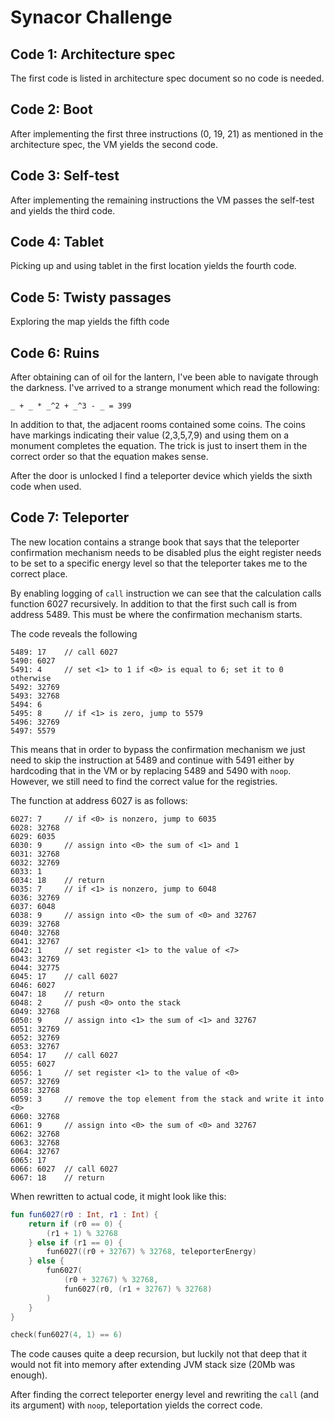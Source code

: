 # Synacor Challenge

## Code 1: Architecture spec
The first code is listed in architecture spec document so no code is needed.

## Code 2: Boot
After implementing the first three instructions (0, 19, 21) as mentioned in the architecture spec, the VM yields the
second code.

## Code 3: Self-test
After implementing the remaining instructions the VM passes the self-test and yields the third code.

## Code 4: Tablet
Picking up and using tablet in the first location yields the fourth code.

## Code 5: Twisty passages
Exploring the map yields the fifth code

## Code 6: Ruins
After obtaining can of oil for the lantern, I've been able to navigate through the darkness. I've arrived to a strange
monument which read the following:

```
_ + _ * _^2 + _^3 - _ = 399
```

In addition to that, the adjacent rooms contained some coins. The coins have markings indicating their value (2,3,5,7,9)
and using them on a monument completes the equation. The trick is just to insert them in the correct order so that the
equation makes sense.

After the door is unlocked I find a teleporter device which yields the sixth code when used.

## Code 7: Teleporter
The new location contains a strange book that says that the teleporter confirmation mechanism needs to be disabled plus
the eight register needs to be set to a specific energy level so that the teleporter takes me to the correct place.

By enabling logging of `call` instruction we can see that the calculation calls function 6027 recursively. In addition
to that the first such call is from address 5489. This must be where the confirmation mechanism starts.

The code reveals the following

```
5489: 17    // call 6027
5490: 6027
5491: 4     // set <1> to 1 if <0> is equal to 6; set it to 0 otherwise
5492: 32769
5493: 32768
5494: 6
5495: 8     // if <1> is zero, jump to 5579
5496: 32769
5497: 5579
```

This means that in order to bypass the confirmation mechanism we just need to skip the instruction at 5489 and continue
with 5491 either by hardcoding that in the VM or by replacing 5489 and 5490 with `noop`. However, we still need to find
the correct value for the registries.

The function at address 6027 is as follows:

```
6027: 7     // if <0> is nonzero, jump to 6035
6028: 32768
6029: 6035
6030: 9     // assign into <0> the sum of <1> and 1
6031: 32768
6032: 32769
6033: 1
6034: 18    // return
6035: 7     // if <1> is nonzero, jump to 6048
6036: 32769
6037: 6048
6038: 9     // assign into <0> the sum of <0> and 32767
6039: 32768
6040: 32768
6041: 32767
6042: 1     // set register <1> to the value of <7>
6043: 32769
6044: 32775
6045: 17    // call 6027
6046: 6027
6047: 18    // return
6048: 2     // push <0> onto the stack
6049: 32768
6050: 9     // assign into <1> the sum of <1> and 32767
6051: 32769
6052: 32769
6053: 32767
6054: 17    // call 6027
6055: 6027
6056: 1     // set register <1> to the value of <0>
6057: 32769
6058: 32768
6059: 3     // remove the top element from the stack and write it into <0>
6060: 32768
6061: 9     // assign into <0> the sum of <0> and 32767
6062: 32768
6063: 32768
6064: 32767
6065: 17
6066: 6027  // call 6027
6067: 18    // return
```

When rewritten to actual code, it might look like this:

```kotlin
fun fun6027(r0 : Int, r1 : Int) {
    return if (r0 == 0) {
        (r1 + 1) % 32768
    } else if (r1 == 0) {
        fun6027((r0 + 32767) % 32768, teleporterEnergy)
    } else {
        fun6027(
            (r0 + 32767) % 32768,
            fun6027(r0, (r1 + 32767) % 32768)
        )
    }
}

check(fun6027(4, 1) == 6)
```

The code causes quite a deep recursion, but luckily not that deep that it would not fit into memory after extending JVM
stack size (20Mb was enough).

After finding the correct teleporter energy level and rewriting the `call` (and its argument) with `noop`, teleportation
yields the correct code.
